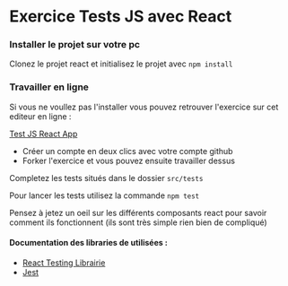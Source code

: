 # Exercice Tests JS avec React

### Installer le projet sur votre pc
Clonez le projet react et initialisez le projet avec `npm install`
### Travailler en ligne 
Si vous ne voullez pas l'installer vous pouvez retrouver l'exercice sur cet editeur en ligne : 

[Test JS React App](https://stackblitz.com/edit/vitejs-vite-4tcgzt)

- Créer un compte en deux clics avec votre compte github
- Forker l'exercice et vous pouvez ensuite travailler dessus

Completez les tests situés dans le dossier `src/tests`

Pour lancer les tests utilisez la commande `npm test` 

Pensez à jetez un oeil sur les différents composants react pour savoir comment ils fonctionnent (ils sont très simple rien bien de compliqué)

#### Documentation des libraries de utilisées : 

- [React Testing Librairie](https://testing-library.com/docs/react-testing-library/intro)
- [Jest](https://jestjs.io/fr/docs/getting-started)
